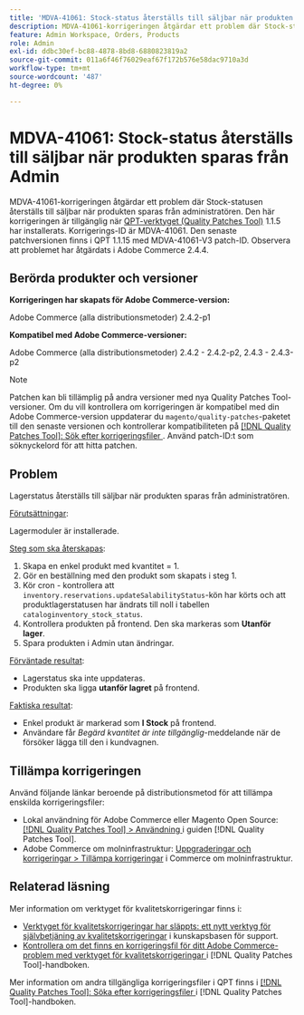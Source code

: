 ```yaml
---
title: 'MDVA-41061: Stock-status återställs till säljbar när produkten sparas från Admin'
description: MDVA-41061-korrigeringen åtgärdar ett problem där Stock-statusen återställs till säljbar när produkten sparas från administratören. Den här korrigeringen är tillgänglig när [QPT-verktyget (Quality Patches Tool)](https://experienceleague.adobe.com/en/docs/commerce-operations/tools/quality-patches-tool/quality-patches-tool-to-self-serve-quality-patches) 1.1.5 är installerat. Korrigerings-ID är MDVA-41061. Den senaste patchversionen finns i QPT 1.1.15 med MDVA-41061-V3 patch-ID. Observera att problemet har åtgärdats i Adobe Commerce 2.4.4.
feature: Admin Workspace, Orders, Products
role: Admin
exl-id: ddbc30ef-bc88-4878-8bd8-6880823819a2
source-git-commit: 011a6f46f76029eaf67f172b576e58dac9710a3d
workflow-type: tm+mt
source-wordcount: '487'
ht-degree: 0%

---
```


# MDVA-41061: Stock-status återställs till säljbar när produkten sparas från Admin

MDVA-41061-korrigeringen åtgärdar ett problem där Stock-statusen återställs till säljbar när produkten sparas från administratören. Den här korrigeringen är tillgänglig när [QPT-verktyget (Quality Patches Tool)](https://experienceleague.adobe.com/en/docs/commerce-operations/tools/quality-patches-tool/quality-patches-tool-to-self-serve-quality-patches) 1.1.5 har installerats. Korrigerings-ID är MDVA-41061. Den senaste patchversionen finns i QPT 1.1.15 med MDVA-41061-V3 patch-ID. Observera att problemet har åtgärdats i Adobe Commerce 2.4.4.

## Berörda produkter och versioner

**Korrigeringen har skapats för Adobe Commerce-version:**

Adobe Commerce (alla distributionsmetoder) 2.4.2-p1

**Kompatibel med Adobe Commerce-versioner:**

Adobe Commerce (alla distributionsmetoder) 2.4.2 - 2.4.2-p2, 2.4.3 - 2.4.3-p2

>[!NOTE]
>
>Patchen kan bli tillämplig på andra versioner med nya Quality Patches Tool-versioner. Om du vill kontrollera om korrigeringen är kompatibel med din Adobe Commerce-version uppdaterar du `magento/quality-patches`-paketet till den senaste versionen och kontrollerar kompatibiliteten på [[!DNL Quality Patches Tool]: Sök efter korrigeringsfiler ](https://experienceleague.adobe.com/en/docs/commerce-operations/tools/quality-patches-tool/quality-patches-tool-to-self-serve-quality-patches). Använd patch-ID:t som söknyckelord för att hitta patchen.

## Problem

Lagerstatus återställs till säljbar när produkten sparas från administratören.

<u>Förutsättningar</u>:

Lagermoduler är installerade.

<u>Steg som ska återskapas</u>:

1. Skapa en enkel produkt med kvantitet = 1.
1. Gör en beställning med den produkt som skapats i steg 1.
1. Kör cron - kontrollera att `inventory.reservations.updateSalabilityStatus`-kön har körts och att produktlagerstatusen har ändrats till noll i tabellen `cataloginventory_stock_status`.
1. Kontrollera produkten på frontend. Den ska markeras som **Utanför lager**.
1. Spara produkten i Admin utan ändringar.

<u>Förväntade resultat</u>:

* Lagerstatus ska inte uppdateras.
* Produkten ska ligga **utanför lagret** på frontend.

<u>Faktiska resultat</u>:

* Enkel produkt är markerad som **I Stock** på frontend.
* Användare får *Begärd kvantitet är inte tillgänglig*-meddelande när de försöker lägga till den i kundvagnen.

## Tillämpa korrigeringen

Använd följande länkar beroende på distributionsmetod för att tillämpa enskilda korrigeringsfiler:

* Lokal användning för Adobe Commerce eller Magento Open Source: [[!DNL Quality Patches Tool] > Användning ](/help/tools/quality-patches-tool/usage.md) i guiden [!DNL Quality Patches Tool].
* Adobe Commerce om molninfrastruktur: [Uppgraderingar och korrigeringar > Tillämpa korrigeringar](https://experienceleague.adobe.com/docs/commerce-cloud-service/user-guide/develop/upgrade/apply-patches.html) i Commerce om molninfrastruktur.

## Relaterad läsning

Mer information om verktyget för kvalitetskorrigeringar finns i:

* [Verktyget för kvalitetskorrigeringar har släppts: ett nytt verktyg för självbetjäning av kvalitetskorrigeringar](https://experienceleague.adobe.com/en/docs/commerce-operations/tools/quality-patches-tool/quality-patches-tool-to-self-serve-quality-patches) i kunskapsbasen för support.
* [Kontrollera om det finns en korrigeringsfil för ditt Adobe Commerce-problem med verktyget för kvalitetskorrigeringar ](/help/tools/quality-patches-tool/patches-available-in-qpt/check-patch-for-magento-issue-with-magento-quality-patches.md) i [!DNL Quality Patches Tool]-handboken.

Mer information om andra tillgängliga korrigeringsfiler i QPT finns i [[!DNL Quality Patches Tool]: Söka efter korrigeringsfiler ](https://experienceleague.adobe.com/tools/commerce-quality-patches/index.html) i [!DNL Quality Patches Tool]-handboken.
